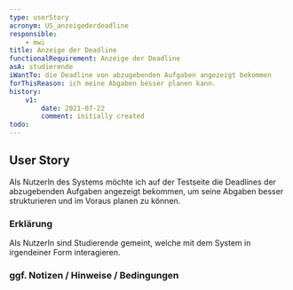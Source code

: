 ```yaml
---
type: userStory
acronym: US_anzeigederdeadline
responsible:
    - mwi
title: Anzeige der Deadline
functionalRequirement: Anzeige der Deadline
asA: studierende
iWantTo: die Deadline von abzugebenden Aufgaben angezeigt bekommen
forThisReason: ich meine Abgaben besser planen kann.
history:
    v1:
        date: 2021-07-22
        comment: initially created
todo:
---
```


## User Story

Als NutzerIn des Systems möchte ich auf der Testseite die Deadlines der abzugebenden Aufgaben angezeigt bekommen, um seine
Abgaben besser strukturieren und im Voraus planen zu können.

### Erklärung

Als NutzerIn sind Studierende gemeint, welche mit dem System in irgendeiner Form interagieren.

### ggf. Notizen / Hinweise / Bedingungen
